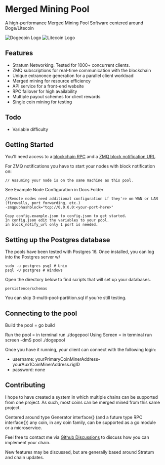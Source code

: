 Merged Mining Pool
==================

A high-performance Merged Mining Pool Software centered around Doge/Litecoin

![Dogecoin Logo](https://user-images.githubusercontent.com/5210627/256921635-3b7c1d9e-0148-4953-890e-5f57758973a4.png)
![Litecoin Logo](https://user-images.githubusercontent.com/5210627/256921657-11899bf5-995b-47ce-b7af-f7ee03d4da32.png)

Features
--------
  - Stratum Networking.  Tested for 1000+ concurrent clients.
  - ZMQ subscriptions for real-time communication with the blockchain  
  - Unique extranonce generation for a parallel client workload
  - Merged mining for resource efficiency
  - API service for a front-end website
  - RPC failover for high availability
  - Multiple payout schemes for client rewards
  - Single coin mining for testing

Todo
----
  - Variable difficulty

Getting Started
---------------



You'll need access to a [blockchain RPC](https://dogecoin.com/dogepedia/how-tos/operating-a-node/) and a [ZMQ block notification URL](https://github.com/bitcoin/bitcoin/blob/master/doc/zmq.md).

For ZMQ notifications you have to start your nodes with block notification on:

    // Assuming your node is on the same machine as this pool.

  See Example Node Configuration in Docs Folder
   
    //Remote nodes need additional configuration if they're on WAN or LAN (firewalls, port forwarding, etc.)
    -zmqpubhashblock="tcp://0.0.0.0:<your-port-here>"

    Copy config.example.json to config.json to get started.
    In config.json edit the variables to your pool.
    in block_notify_url only 1 port is needed.

Setting up the Postgres database
--------------------------------

The pools have been tested with Postgres 16.  Once installed, you can log into the Postgres server w/

    sudo -u postgres psql # Unix
    psql -U postgres # Windows

Open the directory below to find scripts that will set up your databases.

    persistence/schemas

You can skip 3-multi-pool-partition.sql if you're still testing.



Connecting to the pool
----------------------

Build the pool = go build

Run the pool =  in terminal run ./dogepool
Using Screen = in terminal run screen -dmS pool ./dogepool


Once you have it running, your client can connect with the following login:

  - username: yourPrimaryCoinMinerAddress-yourAux1CoinMinerAddress.rigID
  - password: none

Contributing
------------

I hope to have created a system in which multiple chains can be supported from one project.  As such, most coins can be merged mined from this same project.

Centered around type Generator interface{} (and a future type RPC interface{}) any coin, in any coin family, can be supported as a go module or a microservice.

Feel free to contact me via [Github Discussions](https://github.com/dreams-money/merged-mining-pool/discussions) to discuss how you can implement your chain.

New features may be discussed, but are generally based around Stratum and chain updates.
